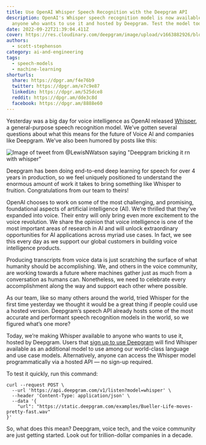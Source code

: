 ```yaml
---
title: Use OpenAI Whisper Speech Recognition with the Deepgram API
description: OpenAI's Whisper speech recognition model is now available to
  anyone who wants to use it and hosted by Deepgram. Test the model today!
date: 2022-09-22T21:39:04.411Z
cover: https://res.cloudinary.com/deepgram/image/upload/v1663882926/blog/use-openai-whisper-speech-recognition-with-the-deepgram-api/open-ai-whisper-w-deepgram-code-blog_2x_kldwgp.jpg
authors:
  - scott-stephenson
category: ai-and-engineering
tags:
  - speech-models
  - machine-learning
shorturls:
  share: https://dpgr.am/f4e76b9
  twitter: https://dpgr.am/e7c9e87
  linkedin: https://dpgr.am/525dce8
  reddit: https://dpgr.am/dde3c8d
  facebook: https://dpgr.am/8888e60
---
```


Yesterday was a big day for voice intelligence as OpenAI released [Whisper](https://github.com/openai/whisper), a general-purpose speech recognition model. We’ve gotten several questions about what this means for the future of Voice AI and companies like Deepgram. We’ve also been humored by posts like this:

![Image of tweet from @LewisNWatson saying "Deepgram bricking it rn with whisper"](https://res.cloudinary.com/deepgram/image/upload/v1663883725/blog/use-openai-whisper-speech-recognition-with-the-deepgram-api/1572720107775995904_gvzzzg.jpg)

Deepgram has been doing end-to-end deep learning for speech for over 4 years in production, so we feel uniquely positioned to understand the enormous amount of work it takes to bring something like Whisper to fruition. Congratulations from our team to theirs!

OpenAI chooses to work on some of the most challenging, and promising, foundational aspects of artificial intelligence (AI). We’re thrilled that they’ve expanded into voice. Their entry will only bring even more excitement to the voice revolution. We share the opinion that voice intelligence is one of the most important areas of research in AI and will unlock extraordinary opportunities for AI applications across myriad use cases. In fact, we see this every day as we support our global customers in building voice intelligence products.

Producing transcripts from voice data is just scratching the surface of what humanity should be accomplishing. We, and others in the voice community, are working towards a future where machines gather just as much from a conversation as humans can. Nonetheless, we need to celebrate every accomplishment along the way and support each other where possible.

As our team, like so many others around the world, tried Whisper for the first time yesterday we thought it would be a great thing if people could use a hosted version. Deepgram’s speech API already hosts some of the most accurate and performant speech recognition models in the world, so we figured what’s one more?

Today, we’re making Whisper available to anyone who wants to use it, hosted by Deepgram. Users that [sign up to use Deepgram](https://console.deepgram.com/signup?jump=demo&f-whisper=true) will find Whisper available as an additional model to use among our world-class language and use case models. Alternatively, anyone can access the Whisper model programmatically via a hosted API — no sign-up required.

To test it quickly, run this command:

```shell
curl --request POST \
  --url 'https://api.deepgram.com/v1/listen?model=whisper' \
  --header 'Content-Type: application/json' \
  --data '{
	"url": "https://static.deepgram.com/examples/Bueller-Life-moves-pretty-fast.wav"
}'
```

So, what does this mean? Deepgram, voice tech, and the voice community are just getting started. Look out for trillion-dollar companies in a decade.

